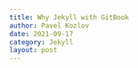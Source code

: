 ```yaml
---
title: Why Jekyll with GitBook
author: Pavel Kozlov
date: 2021-09-17
category: Jekyll
layout: post
---
```


